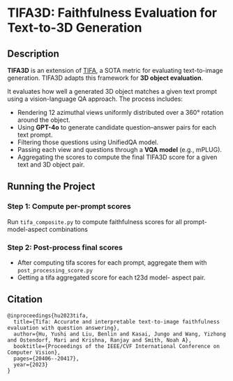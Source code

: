 # TIFA3D: Faithfulness Evaluation for Text-to-3D Generation

## Description

**TIFA3D** is an extension of [TIFA](https://github.com/Yushi-Hu/tifa), a SOTA metric for evaluating text-to-image generation. TIFA3D adapts this framework for **3D object evaluation**.

It evaluates how well a generated 3D object matches a given text prompt using a vision-language QA approach. The process includes:

- Rendering 12 azimuthal views uniformly distributed over a 360° rotation around the object.
- Using **GPT-4o** to generate candidate question–answer pairs for each text prompt.
- Filtering those questions using UnifiedQA model.
- Passing each view and questions through a **VQA model** (e.g., mPLUG).
- Aggregating the scores to compute the final TIFA3D score for a given text and 3D object pair.

## Running the Project

### Step 1: Compute per-prompt scores

Run `tifa_composite.py` to compute faithfulness scores for all prompt-model-aspect combinations

### Step 2: Post-process final scores

- After computing tifa scores for each prompt, aggregate them with `post_processing_score.py`
- Getting a tifa aggregated score for each t23d model- aspect pair.

## Citation
```text
@inproceedings{hu2023tifa,
  title={Tifa: Accurate and interpretable text-to-image faithfulness evaluation with question answering},
  author={Hu, Yushi and Liu, Benlin and Kasai, Jungo and Wang, Yizhong and Ostendorf, Mari and Krishna, Ranjay and Smith, Noah A},
  booktitle={Proceedings of the IEEE/CVF International Conference on Computer Vision},
  pages={20406--20417},
  year={2023}
}
```

